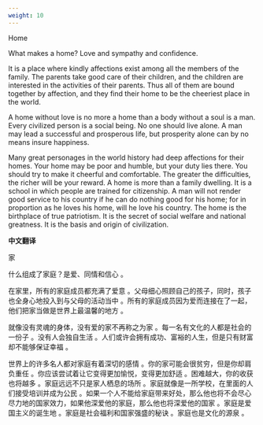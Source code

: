 ```yaml
---
weight: 10
---
```


Home

What makes a home? Love and sympathy and confidence.

It is a place where kindly affections exist among all the members of the family. The parents take good care of their children, and the children are interested in the activities of their parents. Thus all of them are bound together by affection, and they find their home to be the cheeriest place in the world.

A home without love is no more a home than a body without a soul is a man. Every civilized person is a social being. No one should live alone. A man may lead a successful and prosperous life, but prosperity alone can by no means insure happiness.

Many great personages in the world history had deep affections for their homes. Your home may be poor and humble, but your duty lies there. You should try to make it cheerful and comfortable. The greater the difficulties, the richer will be your reward. A home is more than a family dwelling. It is a school in which people are trained for citizenship. A man will not render good service to his country if he can do nothing good for his home; for in proportion as he loves his home, will he love his country. The home is the birthplace of true patriotism. It is the secret of social welfare and national greatness. It is the basis and origin of civilization.

**中文翻译**

家

什么组成了家庭？是爱、同情和信心 。

在家里，所有的家庭成员都充满了爱意 。父母细心照顾自己的孩子，同时，孩子也全身心地投入到与父母的活动当中 。所有的家庭成员因为爱而连接在了一起，他们把家当做是世界上最温馨的地方 。

就像没有灵魂的身体，没有爱的家不再称之为家 。每一名有文化的人都是社会的一份子 。没有人会独自生活 。人们或许会拥有成功、富裕的人生，但是只有财富却不能够保证幸福 。

世界上的许多名人都对家庭有着深切的感情 。你的家可能会很贫穷，但是你却肩负重任 。你应该尝试着让它变得更加愉悦，变得更加舒适 。困难越大，你的收获也将越多 。家庭远远不只是家人栖息的场所 。家庭就像是一所学校，在里面的人们接受培训并成为公民 。如果一个人不能给家庭带来好处，那么他也将不会尽心尽力地的国家效力，如果他深爱他的家庭，那么他也将深爱他的国家 。家庭是爱国主义的诞生地 。家庭是社会福利和国家强盛的秘诀 。家庭也是文化的源泉 。